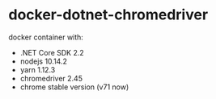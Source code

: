 # docker-dotnet-chromedriver

docker container with:

* .NET Core SDK 2.2
* nodejs 10.14.2
* yarn 1.12.3
* chromedriver 2.45
* chrome stable version (v71 now)
